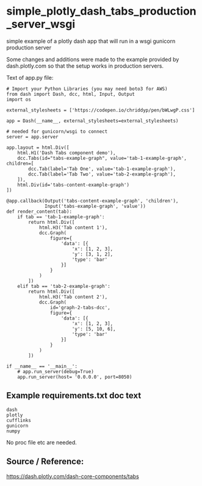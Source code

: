 # simple_plotly_dash_tabs_production_server_wsgi

simple example of a plotly dash app that will run in a wsgi gunicorn production server

Some changes and additions were made to the example provided by dash.plotly.com so that the setup works in production servers.

Text of app.py file:
```
# Import your Python Libraries (you may need boto3 for AWS)
from dash import Dash, dcc, html, Input, Output
import os

external_stylesheets = ['https://codepen.io/chriddyp/pen/bWLwgP.css']

app = Dash(__name__, external_stylesheets=external_stylesheets)

# needed for gunicorn/wsgi to connect
server = app.server

app.layout = html.Div([
    html.H1('Dash Tabs component demo'),
    dcc.Tabs(id="tabs-example-graph", value='tab-1-example-graph', children=[
        dcc.Tab(label='Tab One', value='tab-1-example-graph'),
        dcc.Tab(label='Tab Two', value='tab-2-example-graph'),
    ]),
    html.Div(id='tabs-content-example-graph')
])

@app.callback(Output('tabs-content-example-graph', 'children'),
              Input('tabs-example-graph', 'value'))
def render_content(tab):
    if tab == 'tab-1-example-graph':
        return html.Div([
            html.H3('Tab content 1'),
            dcc.Graph(
                figure={
                    'data': [{
                        'x': [1, 2, 3],
                        'y': [3, 1, 2],
                        'type': 'bar'
                    }]
                }
            )
        ])
    elif tab == 'tab-2-example-graph':
        return html.Div([
            html.H3('Tab content 2'),
            dcc.Graph(
                id='graph-2-tabs-dcc',
                figure={
                    'data': [{
                        'x': [1, 2, 3],
                        'y': [5, 10, 6],
                        'type': 'bar'
                    }]
                }
            )
        ])

if __name__ == '__main__':
    # app.run_server(debug=True)
    app.run_server(host= '0.0.0.0', port=8050)
```

## Example requirements.txt doc text
```
dash
plotly
cufflinks
gunicorn
numpy
```

No proc file etc are needed.

## Source / Reference:
https://dash.plotly.com/dash-core-components/tabs

